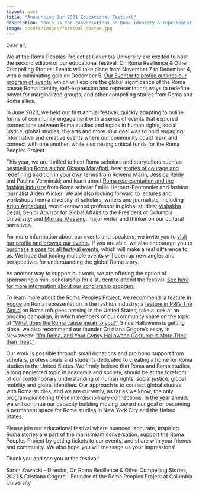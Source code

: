 ```yaml
---
layout: post
title: "Announcing Our 2021 Educational Festival"
description: "Join us for conversations on Roma identity & representation, redefining power for marginalized groups and the global significance of the Roma cause." 
image: assets/images/festival-poster.jpg
---
```

Dear all, 

We at the Roma Peoples Project at Columbia University are excited to host the second edition of our educational festival, On Roma Resilience & Other Compelling Stories. Events will take place from November 7 to December 4, with a culminating gala on December 5. [Our Eventbrite profile outlines our program of events](https://www.eventbrite.com/o/the-roma-peoples-project-at-columbia-university-30313100688), which will explore the global significance of the Roma cause; Roma identity, self-expression and representation; ways to redefine power for marginalized groups; and other compelling stories from Roma and Roma allies. 

In June 2020, we held our first annual festival, quickly adapting to online forms of community engagement with a series of events that explored connections between Roma studies and topics in human rights, social justice, global studies, the arts and more. Our goal was to hold engaging, informative and creative events where our community could learn and connect with one another, while also raising critical funds for the Roma Peoples Project. 

This year, we are thrilled to host Roma scholars and storytellers such as [bestselling Roma author Oksana Marafioti](https://www.eventbrite.com/e/the-stories-we-keep-oksana-marafioti-tickets-192553361287?aff=ebdsoporgprofile); hear [stories of courage and redefining tradition in your own terms](https://www.eventbrite.com/e/on-courage-and-redefining-tradition-in-your-own-terms-tickets-186968185877?aff=ebdsoporgprofile) from Rowena Marin, Jessica Reidy and Paulina Verminski; and learn about [Roma representation and the fashion industry](https://www.eventbrite.com/e/roma-representation-the-fashion-industry-tickets-191260674827?aff=ebdsoporgprofile) from Roma scholar Émilie Herbert-Pontonnier and fashion journalist Alden Wicker. We are also looking forward to lectures and workshops from a diversity of scholars, writers and journalists, including [Arjun Appadurai](https://www.eventbrite.com/e/touch-stigma-and-exclusion-arjun-appadurai-tickets-188586947637?aff=ebdsoporgprofile), world-renowned professor in global studies; [Vishakha Desai](https://www.eventbrite.com/e/creating-a-culture-of-us-in-the-fragmented-world-vishakha-desai-tickets-192324647197?aff=ebdsoporgprofile), Senior Advisor for Global Affairs to the President of Columbia University; and [Michael Massing](https://www.eventbrite.com/e/in-conversation-with-michael-massing-tickets-192471887597?aff=ebdsoporgprofile), major writer and thinker on our cultural narratives. 

For more information about our events and speakers, we invite you to [visit our profile and browse our events](https://www.eventbrite.com/o/the-roma-peoples-project-at-columbia-university-30313100688). If you are able, we also encourage you to [purchase a pass for all festival events](https://www.eventbrite.com/e/on-roma-resilience-other-compelling-stories-festival-pass-tickets-187005768287?aff=ebdsoporgprofile), which will make a real difference to us. We hope that joining multiple events will open up new angles and perspectives for understanding the global Roma story. 

As another way to support our work, we are offering the option of sponsoring a mini-scholarship for a student to attend the festival. [See here for more information about our scholarship program.](https://roma-project.github.io/2021/10/26/scholarship.html)

To learn more about the Roma Peoples Project, we recommend: a [feature in Vogue](https://www.vogue.com/article/roma-activism-fashion) on Roma representation in the fashion industry; a [feature in PRI’s The World](https://www.pri.org/stories/2021-06-21/roma-people-are-fleeing-romania-us-mexico-border-escape-persecution) on Roma refugees arriving in the United States; take a look at an ongoing campaign, in which members of our community share on the topic of [“What does the Roma cause mean to you?”](https://www.instagram.com/roma.peoples.project/) Since Halloween is getting close, we also recommend our founder Cristiana Grigore’s essay in Newsweek: [“I’m Roma, and Your Gypsy Halloween Costume is More Trick than Treat.”](https://www.newsweek.com/halloween-costume-roma-gypsy-tropes-1469002)

Our work is possible through small donations and pro bono support from scholars, professionals and students dedicated to creating a home for Roma studies in the United States. We firmly believe that Roma and Roma studies, a long neglected topic in academia and society, should be at the forefront of our contemporary understanding of human rights, social justice, global mobility and global identities. Our approach is to connect global studies with Roma studies, and we are currently, as far as we know, the only program pioneering these interdisciplinary connections. In the year ahead, we will continue our capacity building moving toward our goal of becoming a permanent space for Roma studies in New York City and the United States. 

Please join our educational festival where nuanced, accurate, inspiring Roma stories are part of the mainstream conversation, support the Roma Peoples Project by getting tickets to our events, and share with your friends and community. We also hope you will message us your impressions!

Thank you and see you at the festival!

Sarah Zawacki - Director, On Roma Resilience & Other Compelling Stories, 2021 &
Cristiana Grigore - Founder of the Roma Peoples Project at Columbia University 
